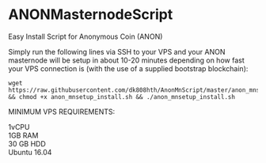 # ANONMasternodeScript
Easy Install Script for Anonymous Coin (ANON)


Simply run the following lines via SSH to your VPS and your ANON masternode will be setup in about 10-20 minutes depending on how fast your VPS connection is (with the use of a supplied bootstrap blockchain):

```
wget https://raw.githubusercontent.com/dk808hth/AnonMnScript/master/anon_mnsetup_install.sh && chmod +x anon_mnsetup_install.sh && ./anon_mnsetup_install.sh
```

MINIMUM VPS REQUIREMENTS:

1vCPU  
1GB RAM  
30 GB HDD  
Ubuntu 16.04
